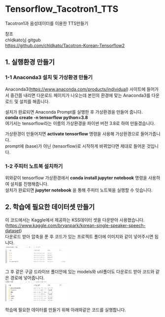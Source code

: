 # Tensorflow_Tacotron1_TTS
Tacotron1과 음성데이터를 이용한 TTS만들기


참조  
chldkato님 gitgub  
https://github.com/chldkato/Tacotron-Korean-Tensorflow2

## 1. 실행환경 만들기
### 1-1 Anaconda3 설치 및 가상환경 만들기
Anaconda3(https://www.anaconda.com/products/individual) 사이트에 들어가서 중간쯤 내리면 다운로드 페이지가 나오는데 본인의 환경에 맞는 Anaconda3를 다운로드 및 설치를 해줍니다.

설치가 완료되면 Anaconda Prompt를 실행한 후 가상환경을 만들어 줍니다.  
__conda create -n tensorflow python=3.8__  
여기서는 tensorflow라는 이름의 가상환경을 파이썬 버전 3.8로 하여 만들겠습니다.

가상환경이 만들어지면 __activate tensorflow__ 명령을 사용해 가상환경으로 들어가줍니다.  
prompt에 (base)가 아닌 (tensorflow)로 시작하게 바뀌었다면 제대로 들어온 것입니다.

### 1-2 주피터 노트북 설치하기
위와같이 tensorflow 가상환경에서 __conda install jupyter notebook__ 명령을 사용하여 설치를 진행해줍니다.  
설치가 완료되면 __jupyter notebook__ 을 통해 주피터 노트북을 실행할 수 잇습니다.

## 2. 학습에 필요한 데이터셋 만들기
이 코드에서는 Kaggle에서 제공하는 KSS데이터 셋을 다운받아 사용했습니다.  (https://www.kaggle.com/bryanpark/korean-single-speaker-speech-dataset)  
다운로드 받아 압축을 푼 후 코드가 있는 프로젝트 폴더에 이미지와 같이 넣어주시면 됩니다.  
<img src = "./ScreenShots/1.png" width="40%">
  
그 후 같은 구글 드라이브 폴더안에 있는 models와 util폴더도 다운로드 받아 코드와 같은 경로에 넣어줍니다.  
<img src = "./ScreenShots/2.png" width="40%">

학습에 필요한 데이터를 만들기 위해 아래와같은 코드를 실행합니다.  
